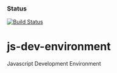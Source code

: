 ### Status
[![Build Status](https://travis-ci.org/DanielASAndrews/js-dev-environment.png)](https://travis-ci.org/DanielASAndrews/js-dev-environment)

# js-dev-environment
Javascript Development Environment
